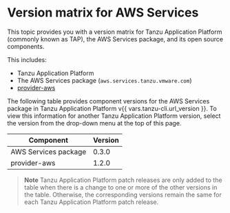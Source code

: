 # Version matrix for AWS Services

This topic provides you with a version matrix for Tanzu Application Platform (commonly known as TAP),
the AWS Services package, and its open source components.

This includes:

- Tanzu Application Platform
- The AWS Services package (`aws.services.tanzu.vmware.com`)
- [provider-aws](https://github.com/upbound/provider-aws)

The following table provides component versions for the AWS Services package in Tanzu Application Platform
v{{ vars.tanzu-cli.url_version }}.
To view this information for another Tanzu Application Platform version, select the version from the drop-down menu at
the top of this page.

<!-- add patch updates in a new column -->

<table>
  <thead>
    <tr>
      <th>Component</th>
      <th>Version</th>
    </tr>
  </thead>
  <tbody>
    <tr>
      <td>AWS Services package</td>
      <td>0.3.0</td>
    </tr>
    <tr>
      <td>provider-aws</td>
      <td>1.2.0</td>
    </tr>
  </tbody>
</table>

> **Note** Tanzu Application Platform patch releases are only added to the table when there
> is a change to one or more of the other versions in the table. Otherwise, the corresponding
> versions remain the same for each Tanzu Application Platform patch release.
